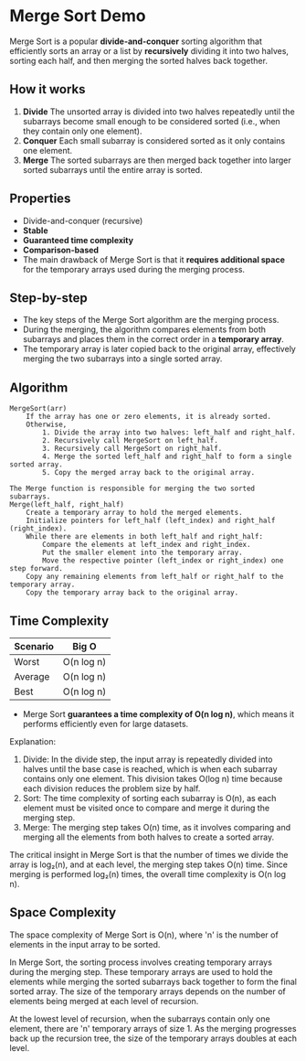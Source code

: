 # Merge Sort Demo

Merge Sort is a popular **divide-and-conquer** sorting algorithm that
efficiently sorts an array or a list by **recursively** dividing it into two
halves, sorting each half, and then merging the sorted halves back together.

## How it works

1. **Divide**
   The unsorted array is divided into two halves repeatedly until the subarrays
   become small enough to be considered sorted (i.e., when they contain only one
   element).
2. **Conquer**
   Each small subarray is considered sorted as it only contains one element.
3. **Merge**
   The sorted subarrays are then merged back together into larger sorted
   subarrays until the entire array is sorted.

## Properties

- Divide-and-conquer (recursive)
- **Stable**
- **Guaranteed time complexity**
- **Comparison-based**
- The main drawback of Merge Sort is that it **requires additional space** for
  the temporary arrays used during the merging process.

## Step-by-step

- The key steps of the Merge Sort algorithm are the merging process.
- During the merging, the algorithm compares elements from both subarrays and
  places them in the correct order in a **temporary array**.
- The temporary array is later copied back to the original array, effectively
  merging the two subarrays into a single sorted array.

## Algorithm

```text
MergeSort(arr)
    If the array has one or zero elements, it is already sorted.
    Otherwise,
        1. Divide the array into two halves: left_half and right_half.
        2. Recursively call MergeSort on left_half.
        3. Recursively call MergeSort on right_half.
        4. Merge the sorted left_half and right_half to form a single sorted array.
        5. Copy the merged array back to the original array.

The Merge function is responsible for merging the two sorted subarrays.
Merge(left_half, right_half)
    Create a temporary array to hold the merged elements.
    Initialize pointers for left_half (left_index) and right_half (right_index).
    While there are elements in both left_half and right_half:
        Compare the elements at left_index and right_index.
        Put the smaller element into the temporary array.
        Move the respective pointer (left_index or right_index) one step forward.
    Copy any remaining elements from left_half or right_half to the temporary array.
    Copy the temporary array back to the original array.
```

## Time Complexity

| Scenario | Big O      |
| -------- | ---------- |
| Worst    | O(n log n) |
| Average  | O(n log n) |
| Best     | O(n log n) |

- Merge Sort **guarantees a time complexity of O(n log n)**, which means it
  performs efficiently even for large datasets.

Explanation:

1. Divide: In the divide step, the input array is repeatedly divided into halves
   until the base case is reached, which is when each subarray contains only one
   element. This division takes O(log n) time because each division reduces the
   problem size by half.
2. Sort: The time complexity of sorting each subarray is O(n), as each element
   must be visited once to compare and merge it during the merging step.
3. Merge: The merging step takes O(n) time, as it involves comparing and merging
   all the elements from both halves to create a sorted array.

The critical insight in Merge Sort is that the number of times we divide the
array is log₂(n), and at each level, the merging step takes O(n) time. Since
merging is performed log₂(n) times, the overall time complexity is O(n log n).

## Space Complexity

The space complexity of Merge Sort is O(n), where 'n' is the number of elements
in the input array to be sorted.

In Merge Sort, the sorting process involves creating temporary arrays during the
merging step. These temporary arrays are used to hold the elements while merging
the sorted subarrays back together to form the final sorted array. The size of
the temporary arrays depends on the number of elements being merged at each
level of recursion.

At the lowest level of recursion, when the subarrays contain only one element,
there are 'n' temporary arrays of size 1. As the merging progresses back up the
recursion tree, the size of the temporary arrays doubles at each level.
